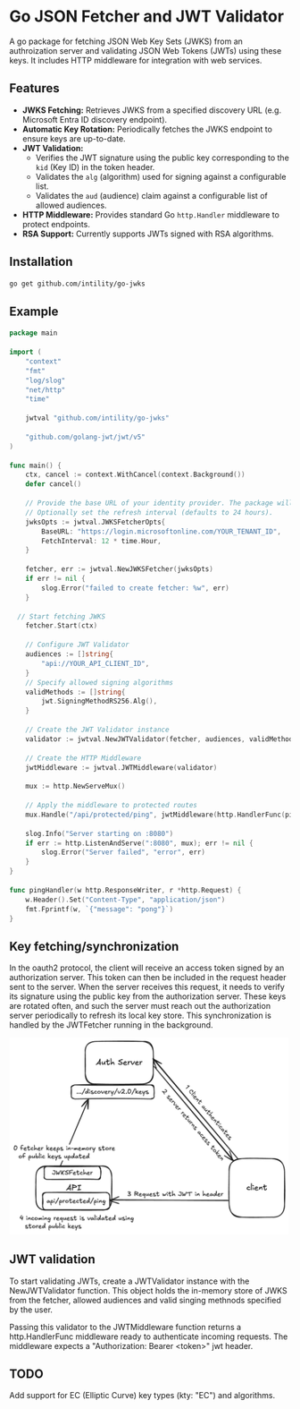 # Go JSON Fetcher and JWT Validator

A go package for fetching JSON Web Key Sets (JWKS) from an authroization server
and validating JSON Web Tokens (JWTs) using these keys. It includes HTTP middleware for integration 
with web services.

## Features
*   **JWKS Fetching:** Retrieves JWKS from a specified discovery URL (e.g. Microsoft Entra ID discovery endpoint).
*   **Automatic Key Rotation:** Periodically fetches the JWKS endpoint to ensure keys are up-to-date.
*   **JWT Validation:**
    *   Verifies the JWT signature using the public key corresponding to the `kid` (Key ID) in the token header.
    *   Validates the `alg` (algorithm) used for signing against a configurable list.
    *   Validates the `aud` (audience) claim against a configurable list of allowed audiences.
*   **HTTP Middleware:** Provides standard Go `http.Handler` middleware to protect endpoints.
*   **RSA Support:** Currently supports JWTs signed with RSA algorithms. 

## Installation
```bash
go get github.com/intility/go-jwks
```


## Example
```go
package main

import (
	"context"
	"fmt"
	"log/slog"
	"net/http"
	"time"

	jwtval "github.com/intility/go-jwks"

	"github.com/golang-jwt/jwt/v5"
)

func main() {
	ctx, cancel := context.WithCancel(context.Background())
	defer cancel() 

	// Provide the base URL of your identity provider. The package will construct the discovery URL.
	// Optionally set the refresh interval (defaults to 24 hours).
	jwksOpts := jwtval.JWKSFetcherOpts{
		BaseURL: "https://login.microsoftonline.com/YOUR_TENANT_ID",
		FetchInterval: 12 * time.Hour,
	}

	fetcher, err := jwtval.NewJWKSFetcher(jwksOpts)
	if err != nil {
		slog.Error("failed to create fetcher: %w", err)
	}

  // Start fetching JWKS
	fetcher.Start(ctx)

	// Configure JWT Validator
	audiences := []string{
		"api://YOUR_API_CLIENT_ID", 
	}
	// Specify allowed signing algorithms
	validMethods := []string{
		jwt.SigningMethodRS256.Alg(), 
	}

	// Create the JWT Validator instance
	validator := jwtval.NewJWTValidator(fetcher, audiences, validMethods)

	// Create the HTTP Middleware
	jwtMiddleware := jwtval.JWTMiddleware(validator)

	mux := http.NewServeMux()

	// Apply the middleware to protected routes
	mux.Handle("/api/protected/ping", jwtMiddleware(http.HandlerFunc(pingHandler)))

	slog.Info("Server starting on :8080")
	if err := http.ListenAndServe(":8080", mux); err != nil {
		slog.Error("Server failed", "error", err)
	}
}

func pingHandler(w http.ResponseWriter, r *http.Request) {
	w.Header().Set("Content-Type", "application/json")
	fmt.Fprintf(w, `{"message": "pong"}`)
}
```

## Key fetching/synchronization
In the oauth2 protocol, the client will receive an access token signed
by an authorization server. This token can then be included in the request header sent to the server.
When the server receives this request, it needs to verify its signature using the public key from the authorization server.
These keys are rotated often, and such the server must reach out the authorization server
periodically to refresh its local key store. This synchronization is handled by the JWTFetcher running in the background.

<img src="docs/jwks-go.png" alt="flow" width="500">

## JWT validation
To start validating JWTs, create a JWTValidator instance with the NewJWTValidator function.
This object holds the in-memory store of JWKS from the fetcher, allowed audiences and valid singing methnods specified by the user.

Passing this validator to the JWTMiddleware function returns a http.HandlerFunc middleware ready to authenticate incoming requests.
The middleware expects a "Authorization: Bearer \<token>" jwt header.

## TODO
Add support for EC (Elliptic Curve) key types (kty: "EC") and algorithms.


